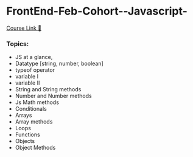 # FrontEnd-Feb-Cohort--Javascript-

[Course Link 🔗](https://sapphire-gate-428.notion.site/Javascript-1b565c1dff228030af16d0090a757853)

### Topics: 
- JS at a glance,
- Datatype [string, number, boolean]
- typeof operator
- variable I
- variable II
- String and String methods
- Number and Number methods
- Js Math methods
- Conditionals 
- Arrays
- Array methods
- Loops
- Functions
- Objects
- Object Methods
